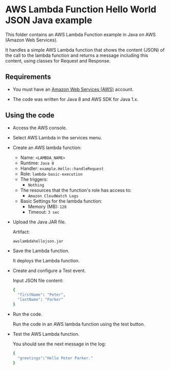 # AWS Lambda Function Hello World JSON Java example

This folder contains an AWS Lambda Function example in Java on AWS (Amazon Web Services).

It handles a simple AWS Lambda function that shows the content (JSON) of the call to the lambda function and returns a message including this content, using classes for Request and Response.

## Requirements

* You must have an [Amazon Web Services (AWS)](http://aws.amazon.com/) account.

* The code was written for Java 8 and AWS SDK for Java 1.x.

## Using the code

* Access the AWS console.

* Select AWS Lambda in the services menu.

* Create an AWS lambda function:
  * Name: `<LAMBDA_NAME>`
  * Runtime: `Java 8`
  * Handler: `example.Hello::handleRequest`
  * Role: `lambda-basic-execution`
  * The triggers:
    * `Nothing`
  * The resources that the function's role has access to:
    * `Amazon CloudWatch Logs`
  * Basic Settings for the lambda function:
    * Memory (MB): `128`
    * Timeout: `3 sec`

* Upload the Java JAR file.

  Artifact:

  ```bash
  awslambdahellojson.jar
  ```

* Save the Lambda function.

  It deploys the Lambda function.

* Create and configure a Test event.

  Input JSON file content:

  ```bash
  {
    "firstName": "Peter",
    "lastName": "Parker"
  }
  ```

* Run the code.

  Run the code in an AWS lambda function using the test button.

* Test the AWS Lambda function.

  You should see the next message in the log:

  ```bash
  {
    "greetings":"Hello Peter Parker."
  }
  ```

